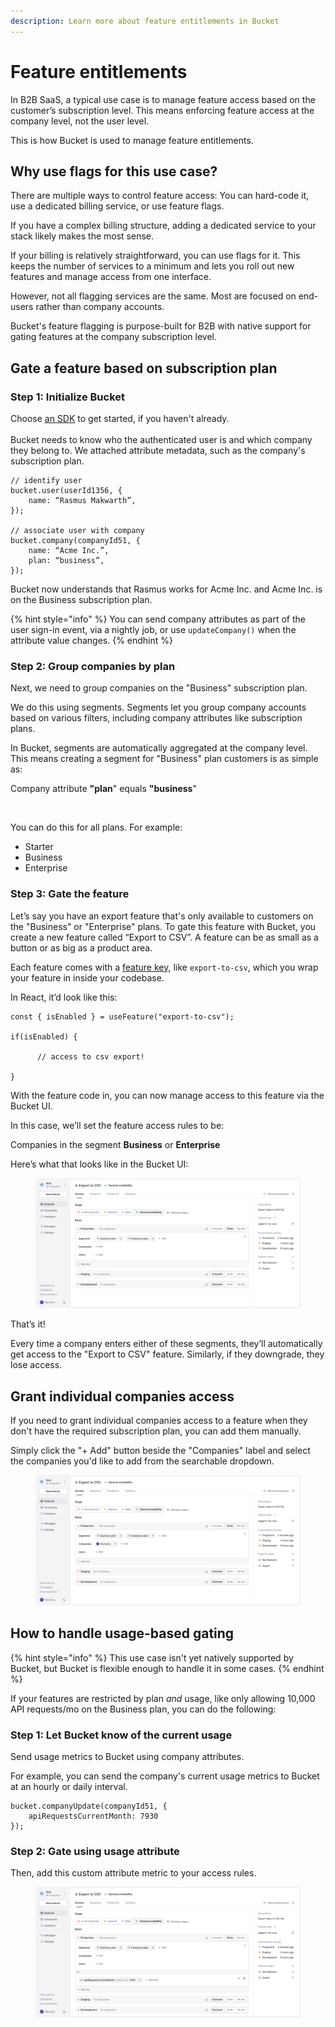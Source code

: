 ```yaml
---
description: Learn more about feature entitlements in Bucket
---
```


# Feature entitlements

In B2B SaaS, a typical use case is to manage feature access based on the customer’s subscription level. This means enforcing feature access at the company level, not the user level.&#x20;

This is how Bucket is used to manage feature entitlements.

## Why use flags for this use case?

There are multiple ways to control feature access: You can hard-code it, use a dedicated billing service, or use feature flags.

If you have a complex billing structure, adding a dedicated service to your stack likely makes the most sense.

If your billing is relatively straightforward, you can use flags for it. This keeps the number of services to a minimum and lets you roll out new features and manage access from one interface.

However, not all flagging services are the same. Most are focused on end-users rather than company accounts.&#x20;

Bucket's feature flagging is purpose-built for B2B with native support for gating features at the company subscription level.

## Gate a feature based on subscription plan

### Step 1: Initialize Bucket

Choose [an SDK](broken-reference) to get started, if you haven't already. \
\
Bucket needs to know who the authenticated user is and which company they belong to. We attached attribute metadata, such as the company's subscription plan.

```tsx
// identify user
bucket.user(userId1356, {
    name: “Rasmus Makwarth”,
});

// associate user with company
bucket.company(companyId51, {
    name: “Acme Inc.”,
    plan: “business”,
});
```

Bucket now understands that Rasmus works for Acme Inc. and Acme Inc. is on the Business subscription plan.

{% hint style="info" %}
You can send company attributes as part of the user sign-in event, via a nightly job, or use `updateCompany()`  when the attribute value changes.
{% endhint %}

### Step 2: Group companies by plan

Next, we need to group companies on the "Business" subscription plan.&#x20;

We do this using segments. Segments let you group company accounts based on various filters, including company attributes like subscription plans.

In Bucket, segments are automatically aggregated at the company level. This means creating a segment for "Business" plan customers is as simple as:&#x20;

Company attribute **"plan**" equals **"business**"

<figure><img src="../../.gitbook/assets/CleanShot 2024-11-27 at 10 .47.14@2x.png" alt=""><figcaption></figcaption></figure>

You can do this for all plans. For example:

* Starter
* Business
* Enterprise

### Step 3: Gate the feature

Let’s say you have an export feature that's only available to customers on the "Business" or "Enterprise" plans. To gate this feature with Bucket, you create a new feature called “Export to CSV”. A feature can be as small as a button or as big as a product area.

Each feature comes with a [feature key](../../introduction/concepts/feature.md#feature-key), like `export-to-csv`, which you wrap your feature in inside your codebase.&#x20;

In React, it’d look like this:

```tsx
const { isEnabled } = useFeature("export-to-csv");

if(isEnabled) { 

      // access to csv export!

}
```

With the feature code in, you can now manage access to this feature via the Bucket UI.&#x20;

In this case, we’ll set the feature access rules to be:&#x20;

Companies in the segment **Business** or **Enterprise**

Here’s what that looks like in the Bucket UI:

<figure><img src="../../.gitbook/assets/Feature targeting rules example v3-min.png" alt=""><figcaption></figcaption></figure>

That’s it!&#x20;

Every time a company enters either of these segments, they’ll automatically get access to the "Export to CSV" feature. Similarly, if they downgrade, they lose access.

## Grant individual companies access

If you need to grant individual companies access to a feature when they don't have the required subscription plan, you can add them manually.

Simply click the "+ Add" button beside the "Companies" label and select the companies you'd like to add from the searchable dropdown.

<figure><img src="../../.gitbook/assets/company example v3-min.png" alt=""><figcaption></figcaption></figure>

## How to handle usage-based gating

{% hint style="info" %}
This use case isn't yet natively supported by Bucket, but Bucket is flexible enough to handle it in some cases.
{% endhint %}

If your features are restricted by plan _and_ usage, like only allowing 10,000 API requests/mo on the Business plan, you can do the following:

### Step 1: Let Bucket know of the current usage&#x20;

Send usage metrics to Bucket using company attributes.&#x20;

For example, you can send the company's current usage metrics to Bucket at an hourly or daily interval.

```tsx
bucket.companyUpdate(companyId51, {
    apiRequestsCurrentMonth: 7930
});
```

### Step 2: Gate using usage attribute

Then, add this custom attribute metric to your access rules.

<figure><img src="../../.gitbook/assets/usage attribute example v3.png" alt=""><figcaption></figcaption></figure>

<figure><img src="../../.gitbook/assets/CleanShot 2025-01-23 at 2 .10.23@2x.png" alt=""><figcaption></figcaption></figure>

